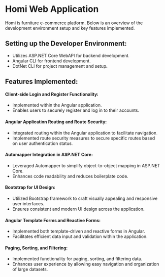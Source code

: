# Homi Web Application
Homi is furniture e-commerce platform. Below is an overview of the development environment setup and key features implemented.

## Setting up the Developer Environment:
- Utilizes ASP.NET Core WebAPI for backend development.
- Angular CLI for frontend development.
- DotNet CLI for project management and setup.
## Features Implemented:
#### Client-side Login and Register Functionality:
 - Implemented within the Angular application.
 - Enables users to securely register and log in to their accounts.
#### Angular Application Routing and Route Security:
 - Integrated routing within the Angular application to facilitate navigation.
 - Implemented route security measures to secure specific routes based on user authentication status.
#### Automapper Integration in ASP.NET Core:
 - Leveraged Automapper to simplify object-to-object mapping in ASP.NET Core.
 - Enhances code readability and reduces boilerplate code.
#### Bootstrap for UI Design:
 - Utilized Bootstrap framework to craft visually appealing and responsive user interfaces.
 - Ensures consistent and modern UI design across the application.
#### Angular Template Forms and Reactive Forms:
 - Implemented both template-driven and reactive forms in Angular.
 - Facilitates efficient data input and validation within the application.
#### Paging, Sorting, and Filtering:
 - Implemented functionality for paging, sorting, and filtering data.
 - Enhances user experience by allowing easy navigation and organization of large datasets.
